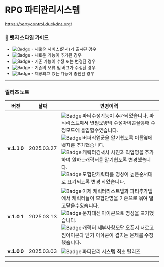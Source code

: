 # RPG 파티관리시스템
https://partycontrol.duckdns.org/


### 📌 뱃지 스타일 가이드
- ![Badge](https://img.shields.io/badge/NEW-8A2BE2) - 새로운 서비스(문서)가 출시된 경우
- ![Badge](https://img.shields.io/badge/FEATURE-228B22) - 새로운 기능이 추가된 경우
- ![Badge](https://img.shields.io/badge/CHANGED-FFA500) - 기존 기능이 수정 또는 변경된 경우
- ![Badge](https://img.shields.io/badge/FIXED-1E90FF) - 기존의 오류 및 버그가 수정된 경우
- ![Badge](https://img.shields.io/badge/DEPRECATED-DC143C) - 제공되고 있는 기능이 중단된 경우
  
---
### 릴리즈 노트

| 버전 | 날짜 | 변경이력 |
|------|------|---------|
| **v.1.1.0** | 2025.03.27 | ![Badge](https://img.shields.io/badge/FEATURE-228B22) 파티수정기능이 추가되었습니다. 파티리스트에서 연필모양의 수정아이콘을통해 수정모드에 돌입할수있습니다. <br>  ![Badge](https://img.shields.io/badge/CHANGED-FFA500) 버퍼직업군을 알기쉽도록 이름옆에 뱃지를 추가했습니다.<br>  ![Badge](https://img.shields.io/badge/CHANGED-FFA500) 캐릭터검색시 사진과 직업명을 추가하여 원하는캐릭터를 알기쉽도록 변경했습니다.<br>  ![Badge](https://img.shields.io/badge/CHANGED-FFA500) 모험단캐릭터를 명성이 높은순서대로 표기되도록 변경 되었습니다. |
| **v.1.0.1** | 2025.03.13 | ![Badge](https://img.shields.io/badge/CHANGED-FFA500) 이제 캐릭터리스트탭과 파티추가탭에서 캐릭터들이 모험단명을 기준으로 묶여 열고닫을수있습니다.<br>  ![Badge](https://img.shields.io/badge/CHANGED-FFA500) 문자대신 아이콘으로 명성을 표기했습니다.<br>  ![Badge](https://img.shields.io/badge/FIXED-1E90FF) 캐릭터 세부사항모달 오픈시 새로고침아이콘과 닫기 아이콘이 겹치는 문제를 수정했습니다. |
| **v.1.0.0** | 2025.03.03 | ![Badge](https://img.shields.io/badge/NEW-8A2BE2) 파티관리 시스템 최초 릴리즈 |

---


